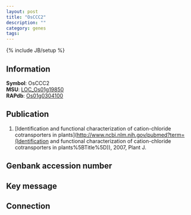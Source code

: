 ```yaml
---
layout: post
title: "OsCCC2"
description: ""
category: genes
tags: 
---
```

{% include JB/setup %}

## Information
__Symbol__: OsCCC2  
__MSU__: [LOC_Os01g19850](http://rice.plantbiology.msu.edu/cgi-bin/ORF_infopage.cgi?orf=LOC_Os01g19850)  
__RAPdb__: [Os01g0304100](http://rapdb.dna.affrc.go.jp/viewer/gbrowse_details/irgsp1?name=Os01g0304100)  

## Publication
1. [Identification and functional characterization of cation-chloride cotransporters in plants](http://www.ncbi.nlm.nih.gov/pubmed?term=(Identification and functional characterization of cation-chloride cotransporters in plants%5BTitle%5D)), 2007, Plant J.

## Genbank accession number

## Key message

## Connection


